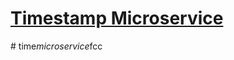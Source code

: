 
# [Timestamp Microservice](https://www.freecodecamp.org/learn/apis-and-microservices/apis-and-microservices-projects/timestamp-microservice)
#   t i m e _ m i c r o s e r v i c e _ f c c  
 